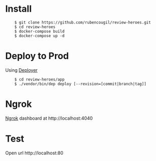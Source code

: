 # Install

		$ git clone https://github.com/rubencougil/review-heroes.git
		$ cd review-heroes
		$ docker-compose build
		$ docker-compose up -d
		
# Deploy to Prod
Using [Deployer](http://deployer.org)

		$ cd review-heroes/app
		$ ./vendor/bin/dep deploy [--revision=[commit|branch|tag]]
		
# Ngrok

[Ngrok](https://ngrok.com/) dashboard at http://localhost:4040

# Test

Open url http://localhost:80 
